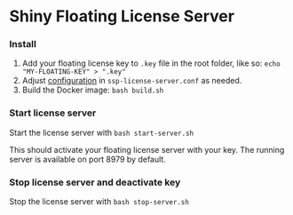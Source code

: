 # Shiny Floating License Server

### Install

1. Add your floating license key to `.key` file in the root folder, like so: `echo "MY-FLOATING-KEY" > ".key"`
2. Adjust [configuration](https://wyday.com/limelm/help/turbofloat-server/#config) in `ssp-license-server.conf` as needed. 
2. Build the Docker image: `bash build.sh`


### Start license server

Start the license server with `bash start-server.sh`

This should activate your floating license server with your key. The running server is available on port 8979 by default.


### Stop license server and deactivate key

Stop the license server with `bash stop-server.sh`
